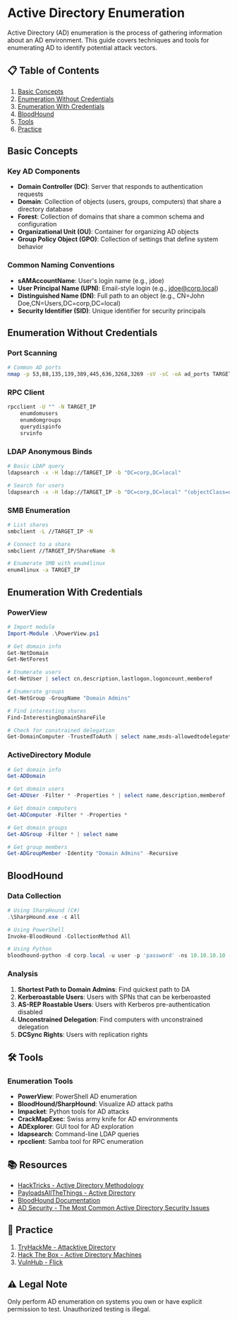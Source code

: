 # Active Directory Enumeration

Active Directory (AD) enumeration is the process of gathering information about an AD environment. This guide covers techniques and tools for enumerating AD to identify potential attack vectors.

## 📋 Table of Contents
1. [Basic Concepts](#basic-concepts)
2. [Enumeration Without Credentials](#enumeration-without-credentials)
3. [Enumeration With Credentials](#enumeration-with-credentials)
4. [BloodHound](#bloodhound)
5. [Tools](#-tools)
6. [Practice](#-practice)

## Basic Concepts

### Key AD Components
- **Domain Controller (DC)**: Server that responds to authentication requests
- **Domain**: Collection of objects (users, groups, computers) that share a directory database
- **Forest**: Collection of domains that share a common schema and configuration
- **Organizational Unit (OU)**: Container for organizing AD objects
- **Group Policy Object (GPO)**: Collection of settings that define system behavior

### Common Naming Conventions
- **sAMAccountName**: User's login name (e.g., jdoe)
- **User Principal Name (UPN)**: Email-style login (e.g., jdoe@corp.local)
- **Distinguished Name (DN)**: Full path to an object (e.g., CN=John Doe,CN=Users,DC=corp,DC=local)
- **Security Identifier (SID)**: Unique identifier for security principals

## Enumeration Without Credentials

### Port Scanning
```bash
# Common AD ports
nmap -p 53,88,135,139,389,445,636,3268,3269 -sV -sC -oA ad_ports TARGET_IP
```

### RPC Client
```bash
rpcclient -U "" -N TARGET_IP
    enumdomusers
    enumdomgroups
    querydispinfo
    srvinfo
```

### LDAP Anonymous Binds
```bash
# Basic LDAP query
ldapsearch -x -H ldap://TARGET_IP -b "DC=corp,DC=local"

# Search for users
ldapsearch -x -H ldap://TARGET_IP -b "DC=corp,DC=local" "(objectClass=user)"
```

### SMB Enumeration
```bash
# List shares
smbclient -L //TARGET_IP -N

# Connect to a share
smbclient //TARGET_IP/ShareName -N

# Enumerate SMB with enum4linux
enum4linux -a TARGET_IP
```

## Enumeration With Credentials

### PowerView
```powershell
# Import module
Import-Module .\PowerView.ps1

# Get domain info
Get-NetDomain
Get-NetForest

# Enumerate users
Get-NetUser | select cn,description,lastlogon,logoncount,memberof

# Enumerate groups
Get-NetGroup -GroupName "Domain Admins"

# Find interesting shares
Find-InterestingDomainShareFile

# Check for constrained delegation
Get-DomainComputer -TrustedToAuth | select name,msds-allowedtodelegateto
```

### ActiveDirectory Module
```powershell
# Get domain info
Get-ADDomain

# Get domain users
Get-ADUser -Filter * -Properties * | select name,description,memberof

# Get domain computers
Get-ADComputer -Filter * -Properties *

# Get domain groups
Get-ADGroup -Filter * | select name

# Get group members
Get-ADGroupMember -Identity "Domain Admins" -Recursive
```

## BloodHound

### Data Collection
```powershell
# Using SharpHound (C#)
.\SharpHound.exe -c All

# Using PowerShell
Invoke-BloodHound -CollectionMethod All

# Using Python
bloodhound-python -d corp.local -u user -p 'password' -ns 10.10.10.10 -c All
```

### Analysis
1. **Shortest Path to Domain Admins**: Find quickest path to DA
2. **Kerberoastable Users**: Users with SPNs that can be kerberoasted
3. **AS-REP Roastable Users**: Users with Kerberos pre-authentication disabled
4. **Unconstrained Delegation**: Find computers with unconstrained delegation
5. **DCSync Rights**: Users with replication rights

## 🛠 Tools

### Enumeration Tools
- **PowerView**: PowerShell AD enumeration
- **BloodHound/SharpHound**: Visualize AD attack paths
- **Impacket**: Python tools for AD attacks
- **CrackMapExec**: Swiss army knife for AD environments
- **ADExplorer**: GUI tool for AD exploration
- **ldapsearch**: Command-line LDAP queries
- **rpcclient**: Samba tool for RPC enumeration

## 📚 Resources
- [HackTricks - Active Directory Methodology](https://book.hacktricks.xyz/windows-hardening/active-directory-methodology)
- [PayloadsAllTheThings - Active Directory](https://github.com/swisskyrepo/PayloadsAllTheThings/blob/master/Methodology%20and%20Resources/Active%20Directory%20Attack.md)
- [BloodHound Documentation](https://bloodhound.readthedocs.io/)
- [AD Security - The Most Common Active Directory Security Issues](https://adsecurity.org/?p=3458)

## 🎯 Practice
1. [TryHackMe - Attacktive Directory](https://tryhackme.com/room/attacktivedirectory)
2. [Hack The Box - Active Directory Machines](https://www.hackthebox.com/)
3. [VulnHub - Flick](https://www.vulnhub.com/entry/flick-2,514/)

## ⚠️ Legal Note
Only perform AD enumeration on systems you own or have explicit permission to test. Unauthorized testing is illegal.
